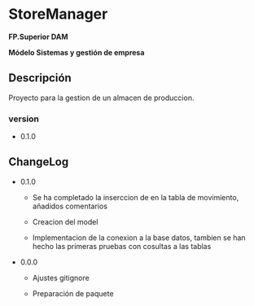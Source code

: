 # StoreManager

**FP.Superior DAM**


**Módelo Sistemas y gestión de empresa** 

## Descripción
Proyecto para la gestion de un almacen de produccion.

### version

* 0.1.0

## ChangeLog

* 0.1.0

    * Se ha completado la inserccion de en la tabla de movimiento, añadidos comentarios

    * Creacion del model
    
    * Implementacion de la conexion a la base datos, tambien se han hecho las primeras pruebas con cosultas a las tablas
    


* 0.0.0

    * Ajustes gitignore

    * Preparación de paquete

